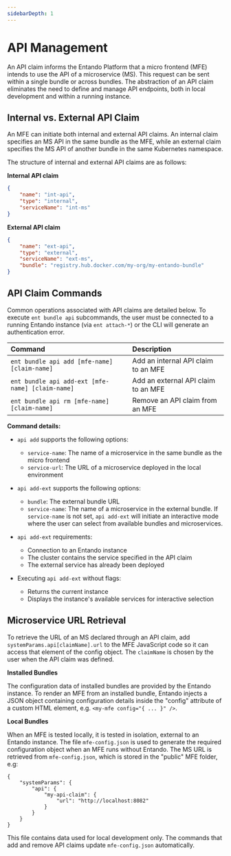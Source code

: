 ```yaml
---
sidebarDepth: 1
---
```



# API Management 

An API claim informs the Entando Platform that a micro frontend (MFE) intends to use the API of a microservice (MS). This request can be sent within a single bundle or across bundles. The abstraction of an API claim eliminates the need to define and manage API endpoints, both in local development and within a running instance.

## Internal vs. External API Claim

An MFE can initiate both internal and external API claims. An internal claim specifies an MS API in the same bundle as the MFE, while an external claim specifies the MS API of another bundle in the same Kubernetes namespace. 

The structure of internal and external API claims are as follows:

**Internal API claim**
``` json
{
    "name": "int-api",
    "type": "internal",
    "serviceName": "int-ms"
}
```
**External API claim**
``` json
{
    "name": "ext-api",
    "type": "external",
    "serviceName": "ext-ms",
    "bundle": "registry.hub.docker.com/my-org/my-entando-bundle"
}
```

## API Claim Commands

Common operations associated with API claims are detailed below. To execute `ent bundle api` subcommands, the user must be connected to a running Entando instance (via `ent attach-*`) or the CLI will generate an authentication error.

| Command | Description
| :- | :-
| `ent bundle api add [mfe-name] [claim-name]` | Add an internal API claim to an MFE
| `ent bundle api add-ext [mfe-name] [claim-name]` | Add an external API claim to an MFE
| `ent bundle api rm [mfe-name] [claim-name]` | Remove an API claim from an MFE

**Command details:**
- `api add` supports the following options:
   - `service-name`: The name of a microservice in the same bundle as the micro frontend
   - `service-url`: The URL of a microservice deployed in the local environment

- `api add-ext` supports the following options:
   - `bundle`: The external bundle URL
   - `service-name`: The name of a microservice in the external bundle. If `service-name` is not set, `api add-ext` will initiate an interactive mode where the user can select from available bundles and microservices.

- `api add-ext` requirements:
   - Connection to an Entando instance
   - The cluster contains the service specified in the API claim
   - The external service has already been deployed

- Executing `api add-ext` without flags:
   - Returns the current instance
   - Displays the instance's available services for interactive selection

## Microservice URL Retrieval

To retrieve the URL of an MS declared through an API claim, add `systemParams.api[claimName].url` to the MFE JavaScript code so it can access that element of the config object. The `claimName` is chosen by the user when the API claim was defined.


**Installed Bundles**

The configuration data of installed bundles are provided by the Entando instance. To render an MFE from an installed bundle, Entando injects a JSON object containing configuration details inside the "config" attribute of a custom HTML element, e.g. `<my-mfe config="{ ... }" />`. 


**Local Bundles**

When an MFE is tested locally, it is tested in isolation, external to an Entando instance. The file `mfe-config.json` is used to generate the required configuration object when an MFE runs without Entando. The MS URL is retrieved from `mfe-config.json`, which is stored in the "public" MFE folder, e.g:
```
{
    "systemParams": {
        "api": {
            "my-api-claim": {
                "url": "http://localhost:8082"
            }
        }
    }
}
```

This file contains data used for local development only. The commands that add and remove API claims update `mfe-config.json` automatically.

